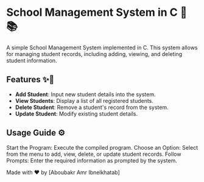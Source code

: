 # School Management System in C 🏫📚

A simple School Management System implemented in C. This system allows for managing student records, including adding, viewing, and deleting student information.

## Features ✨📌

- **Add Student**: Input new student details into the system.
- **View Students**: Display a list of all registered students.
- **Delete Student**: Remove a student's record from the system.
- **Update Student**: Modify existing student details.

## Usage Guide ⚙️
Start the Program: Execute the compiled program.
Choose an Option: Select from the menu to add, view, delete, or update student records.
Follow Prompts: Enter the required information as prompted by the system.

Made with ❤️ by [Aboubakr Amr Ibnelkhatab]
